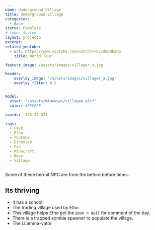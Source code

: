 ```yaml
---
name: Underground Village
title: Underground Village
categories:
  - Base
status: Complete
# type: System
layout: projecto
excerpt: 
related_youtube:
  - url: https://www.youtube.com/watch?v=ULcdBpWb2No
    title: World Tour

feature_image: /assets/images/villager_a.jpg

header: 
    overlay_image: '/assets/images/villager_a.jpg'
    overlay_filter: 0.5 


model:
  asset: "/assets/mineways/villageA.gltf"
  color: #FFFFFF

coords: -345 24 324

tags:
  - Cave
  - Etho
  - Youtube
  - Ethoslab
  - Fan
  - Minecraft
  - Base
  - Village
---
```


Some of these hermit NPC are from the before before times. 

## Its thriving
* It has a school!
* The trading village used by Etho
* This village helps Etho get the `Book n Quil` for comment of the day.
* There is a trapped zombie spawner to populate the village.
* The LLamma-vator
  